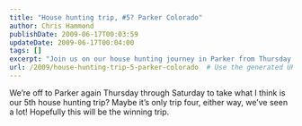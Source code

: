 ```yaml
---
title: "House hunting trip, #5? Parker Colorado"
author: Chris Hammond
publishDate: 2009-06-17T00:03:59
updateDate: 2009-06-17T00:04:00
tags: []
excerpt: "Join us on our house hunting journey in Parker from Thursday to Saturday, as we set out on our 5th (or is it 4th?) trip. Hoping this will be the one!"
url: /2009/house-hunting-trip-5-parker-colorado  # Use the generated URL with year
---
```

<p>We’re off to Parker again Thursday through Saturday to take what I think is our 5th house hunting trip? Maybe it’s only trip four, either way, we’ve seen a lot! Hopefully this will be the winning trip.</p>


